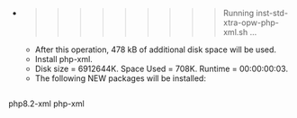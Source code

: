 * >>>>>>>>> Running inst-std-xtra-opw-php-xml.sh ...
  * After this operation, 478 kB of additional disk space will be used.
  * Install php-xml.
  * Disk size = 6912644K. Space Used = 708K. Runtime = 00:00:00:03.
  * The following NEW packages will be installed:
  ```bash
php8.2-xml php-xml
  ```
